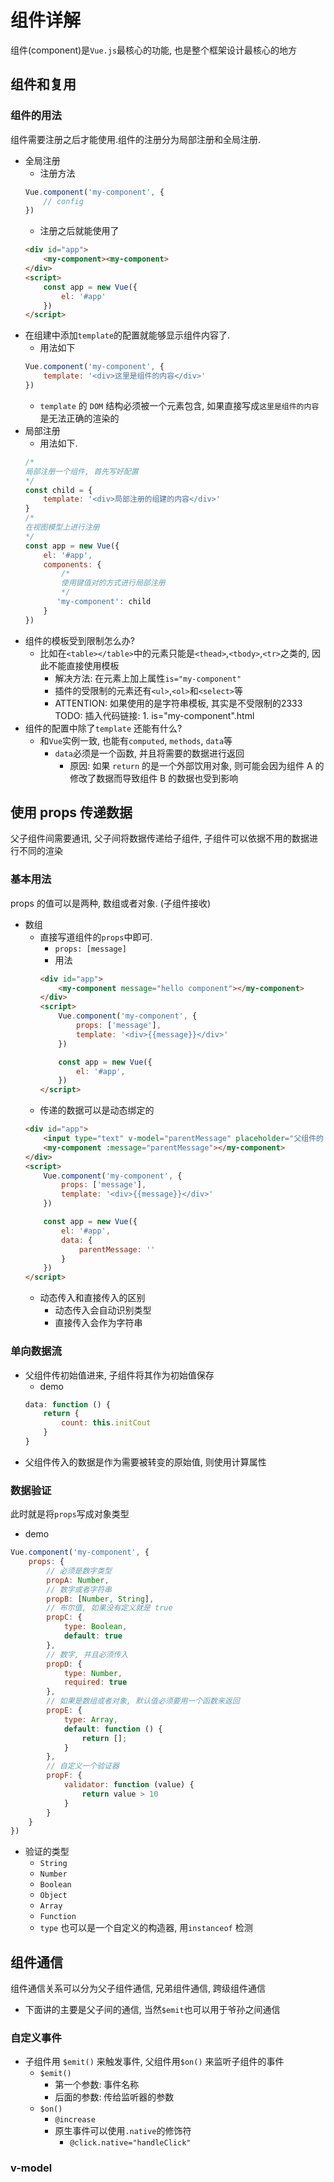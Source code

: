 # 组件详解
组件(component)是`Vue.js`最核心的功能, 也是整个框架设计最核心的地方
## 组件和复用
### 组件的用法
组件需要注册之后才能使用.组件的注册分为局部注册和全局注册.
* 全局注册
    * 注册方法
    ```JavaScript
    Vue.component('my-component', {
        // config
    })
    ```
    * 注册之后就能使用了
    ```html
    <div id="app">
        <my-component><my-component>
    </div>
    <script>
        const app = new Vue({
            el: '#app'
        })
    </script>
    ```
* 在组建中添加`template`的配置就能够显示组件内容了.
    * 用法如下
    ```JavaScript
    Vue.component('my-component', {
        template: '<div>这里是组件的内容</div>'
    })
    ```
    * `template` 的 `DOM` 结构必须被一个元素包含, 如果直接写成`这里是组件的内容`是无法正确的渲染的
* 局部注册
    * 用法如下.
    ```JavaScript
    /*
    局部注册一个组件, 首先写好配置
    */
    const child = {
        template: '<div>局部注册的组建的内容</div>'
    }
    /*
    在视图模型上进行注册
    */
    const app = new Vue({
        el: '#app',
        components: {
            /*
            使用键值对的方式进行局部注册
            */
           'my-component': child
        }
    })

    ```
* 组件的模板受到限制怎么办?
    * 比如在`<table></table>`中的元素只能是`<thead>`,`<tbody>`,`<tr>`之类的, 因此不能直接使用模板
        * 解决方法: 在元素上加上属性`is="my-component"`
        * 插件的受限制的元素还有`<ul>`,`<ol>`和`<select>`等
        * ATTENTION: 如果使用的是字符串模板, 其实是不受限制的2333
        TODO: 插入代码链接: 1. is="my-component".html
* 组件的配置中除了`template` 还能有什么?
    * 和`Vue`实例一致, 也能有`computed`, `methods`, `data`等
        * `data`必须是一个函数, 并且将需要的数据进行返回
            * 原因: 如果 `return` 的是一个外部饮用对象, 则可能会因为组件 A 的修改了数据而导致组件 B 的数据也受到影响
            <!-- TODO: 插入代码 2. data in component.html -->

## 使用 props 传递数据
父子组件间需要通讯, 父子间将数据传递给子组件, 子组件可以依据不用的数据进行不同的渲染
### 基本用法
props 的值可以是两种, 数组或者对象. (子组件接收)
* 数组
    * 直接写道组件的`props`中即可.
        * `props: [message]`
        * 用法
        ```html
        <div id="app">
            <my-component message="hello component"></my-component>
        </div>
        <script>
            Vue.component('my-component', {
                props: ['message'],
                template: '<div>{{message}}</div>'
            })

            const app = new Vue({
                el: '#app',
            })
        </script>
        ```
        <!-- TODO: 插入代码. 3. props in array.html -->
    * 传递的数据可以是动态绑定的 
    ```html
    <div id="app">
        <input type="text" v-model="parentMessage" placeholder="父组件的 v-model">
        <my-component :message="parentMessage"></my-component>
    </div>
    <script>
        Vue.component('my-component', {
            props: ['message'],
            template: '<div>{{message}}</div>'
        })

        const app = new Vue({
            el: '#app',
            data: {
                parentMessage: ''
            }
        })
    </script>
    ```
    <!-- TODO: 插入代码. 4. :message.html -->
    * 动态传入和直接传入的区别
        * 动态传入会自动识别类型
        * 直接传入会作为字符串
    
### 单向数据流
* 父组件传初始值进来, 子组件将其作为初始值保存
    * demo
    ```JavaScript
    data: function () {
        return {
            count: this.initCout
        }
    }
    ```
    <!-- TODO: 插入代码链接5. data initial from props.html -->
* 父组件传入的数据是作为需要被转变的原始值, 则使用计算属性
    <!-- TODO: 插入代码 6. props with computation attributions.html -->

### 数据验证
此时就是将`props`写成对象类型
* demo
```JavaScript
Vue.component('my-component', {
    props: {
        // 必须是数字类型
        propA: Number,
        // 数字或者字符串
        propB: [Number, String],
        // 布尔值, 如果没有定义就是 true
        propC: {
            type: Boolean,
            default: true
        },
        // 数字, 并且必须传入
        propD: {
            type: Number,
            required: true
        },
        // 如果是数组或者对象, 默认值必须要用一个函数来返回
        propE: {
            type: Array,
            default: function () {
                return [];
            }
        },
        // 自定义一个验证器
        propF: {
            validator: function (value) {
                return value > 10
            }
        }
    }
})
```
* 验证的类型
    * `String`
    * `Number`
    * `Boolean`
    * `Object`
    * `Array`
    * `Function`
    * `type` 也可以是一个自定义的构造器, 用`instanceof` 检测

## 组件通信
组件通信关系可以分为父子组件通信, 兄弟组件通信, 跨级组件通信

* 下面讲的主要是父子间的通信, 当然`$emit`也可以用于爷孙之间通信
### 自定义事件
* 子组件用 `$emit()` 来触发事件, 父组件用`$on()` 来监听子组件的事件
    * `$emit()`
        * 第一个参数: 事件名称
        * 后面的参数: 传给监听器的参数
    * `$on()`
        * `@increase`
        * 原生事件可以使用`.native`的修饰符
            * `@click.native="handleClick"`

###  v-model